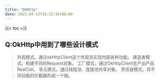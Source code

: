 ```yaml
---
title: "OkHttp"
date: 2021-04-13T16:12:16+08:00
---
```

{{< toc >}}

## Q:OkHttp中用到了哪些设计模式
> 外观模式。通过okHttpClient这个外观去实现内部各种功能。
> 建造者模式。构建不同的Request对象。
> 工厂模式。通过OkHttpClient生产出产品RealCall。
> 享元模式。通过线程池、连接池共享对象。
> 责任链模式。将不同功能的拦截器形成一个链。
